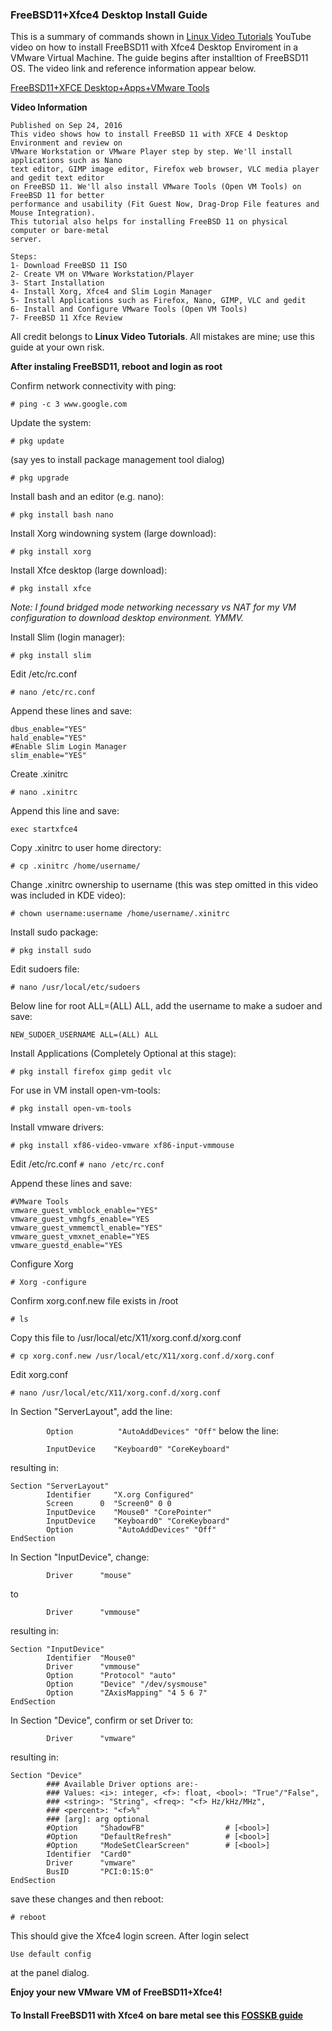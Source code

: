 ### FreeBSD11+Xfce4 Desktop Install Guide

This is a summary of commands shown in [Linux Video Tutorials](https://www.youtube.com/user/CloudSystemsEngineer/) YouTube video on how to install FreeBSD11 with Xfce4 Desktop Enviroment in a VMware Virtual Machine. The guide begins after installtion of FreeBSD11 OS. The video link and reference information appear below.

[FreeBSD11+XFCE Desktop+Apps+VMware Tools](https://youtu.be/j3isaoJsHDU)

**Video Information**

```
Published on Sep 24, 2016
This video shows how to install FreeBSD 11 with XFCE 4 Desktop Environment and review on 
VMware Workstation or VMware Player step by step. We'll install applications such as Nano 
text editor, GIMP image editor, Firefox web browser, VLC media player and gedit text editor 
on FreeBSD 11. We'll also install VMware Tools (Open VM Tools) on FreeBSD 11 for better
performance and usability (Fit Guest Now, Drag-Drop File features and Mouse Integration). 
This tutorial also helps for installing FreeBSD 11 on physical computer or bare-metal 
server.

Steps:
1- Download FreeBSD 11 ISO
2- Create VM on VMware Workstation/Player
3- Start Installation
4- Install Xorg, Xfce4 and Slim Login Manager
5- Install Applications such as Firefox, Nano, GIMP, VLC and gedit
6- Install and Configure VMware Tools (Open VM Tools)
7- FreeBSD 11 Xfce Review
```

All credit belongs to **Linux Video Tutorials**. All mistakes are mine; use this guide at your own risk.


**After instaling FreeBSD11, reboot and login as root**

Confirm network connectivity with ping:

```# ping -c 3 www.google.com```

Update the system:

```# pkg update```

(say yes to install package management tool dialog)

```# pkg upgrade```

Install bash and an editor (e.g. nano):

```# pkg install bash nano```

Install Xorg windowning system (large download):

```# pkg install xorg```

Install Xfce desktop (large download):

```# pkg install xfce```

_Note: I found bridged mode networking necessary vs NAT for my VM configuration to download desktop environment. YMMV._

Install Slim (login manager):

```# pkg install slim```

Edit /etc/rc.conf

```# nano /etc/rc.conf ```

Append these lines and save:

```
dbus_enable="YES"
hald_enable="YES"
#Enable Slim Login Manager
slim_enable="YES"
```
Create .xinitrc

```# nano .xinitrc```

Append this line and save:

```exec startxfce4```

Copy .xinitrc to user home directory:

```# cp .xinitrc /home/username/```

Change .xinitrc ownership to username (this was step omitted in this video was included in KDE video):

```# chown username:username /home/username/.xinitrc```

Install sudo package:

```# pkg install sudo```

Edit sudoers file:

```# nano /usr/local/etc/sudoers```

Below line for root ALL=(ALL) ALL, add the username to make a sudoer and save:

```NEW_SUDOER_USERNAME ALL=(ALL) ALL```

Install Applications (Completely Optional at this stage):

```# pkg install firefox gimp gedit vlc```

For use in VM install open-vm-tools:

```# pkg install open-vm-tools```

Install vmware drivers:

```# pkg install xf86-video-vmware xf86-input-vmmouse```

Edit /etc/rc.conf
```# nano /etc/rc.conf ```

Append these lines and save:

```
#VMware Tools
vmware_guest_vmblock_enable="YES"
vmware_guest_vmhgfs_enable="YES
vmware_guest_vmmemctl_enable="YES"
vmware_guest_vmxnet_enable="YES
vmware_guestd_enable="YES
```

Configure Xorg

```# Xorg -configure```

Confirm xorg.conf.new file exists in /root

```# ls```

Copy this file to /usr/local/etc/X11/xorg.conf.d/xorg.conf

```# cp xorg.conf.new /usr/local/etc/X11/xorg.conf.d/xorg.conf```

Edit xorg.conf

```# nano /usr/local/etc/X11/xorg.conf.d/xorg.conf```

In Section "ServerLayout", add the line:

```        Option          "AutoAddDevices" "Off"```
below the line:

```        InputDevice    "Keyboard0" "CoreKeyboard"```

resulting in:

```
Section "ServerLayout"
        Identifier     "X.org Configured"
        Screen      0  "Screen0" 0 0
        InputDevice    "Mouse0" "CorePointer"
        InputDevice    "Keyboard0" "CoreKeyboard"
        Option          "AutoAddDevices" "Off"
EndSection
```

In Section "InputDevice", change:

```        Driver      "mouse"```

to

```        Driver      "vmmouse"```

resulting in:

```
Section "InputDevice"
        Identifier  "Mouse0"
        Driver      "vmmouse"
        Option      "Protocol" "auto"
        Option      "Device" "/dev/sysmouse"
        Option      "ZAxisMapping" "4 5 6 7"
EndSection
```

In Section "Device", confirm or set Driver to:

```        Driver      "vmware"```

resulting in:

```
Section "Device"
        ### Available Driver options are:-
        ### Values: <i>: integer, <f>: float, <bool>: "True"/"False",
        ### <string>: "String", <freq>: "<f> Hz/kHz/MHz",
        ### <percent>: "<f>%"
        ### [arg]: arg optional
        #Option     "ShadowFB"                  # [<bool>]
        #Option     "DefaultRefresh"            # [<bool>]
        #Option     "ModeSetClearScreen"        # [<bool>]
        Identifier  "Card0"
        Driver      "vmware"
        BusID       "PCI:0:15:0"
EndSection
```

save these changes and then reboot:

```# reboot```

This should give the Xfce4 login screen. After login select 

```Use default config``` 

at the panel dialog.

**Enjoy your new VMware VM of FreeBSD11+Xfce4!**


#### To Install FreeBSD11 with Xfce4 on bare metal see this [FOSSKB guide](https://fosskb.in/2016/03/17/installing-xfce-4-on-freebsd-11/)

